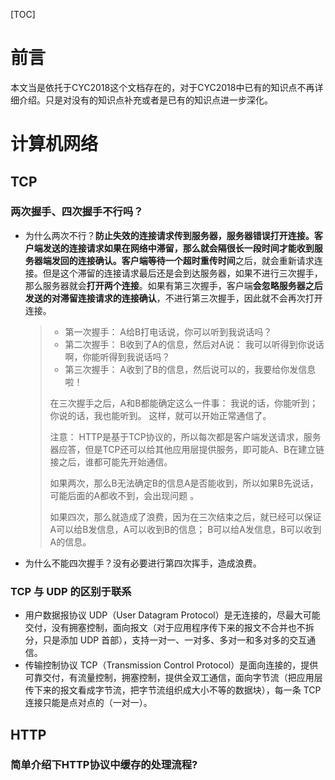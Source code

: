 [TOC]

# 前言

本文当是依托于CYC2018这个文档存在的，对于CYC2018中已有的知识点不再详细介绍。只是对没有的知识点补充或者是已有的知识点进一步深化。

# 计算机网络

## TCP

### 两次握手、四次握手不行吗？

- 为什么两次不行？**防止失效的连接请求传到服务器，服务器错误打开连接。**客户端发送的连接请求如果在网络中滞留，那么就会隔很长一段时间才能收到服务器端发回的连接确认。客户端等待一个**超时重传时间**之后，就会重新请求连接。但是这个滞留的连接请求最后还是会到达服务器，如果不进行三次握手，那么服务器就会**打开两个连接**。如果有第三次握手，客户端**会忽略服务器之后发送的对滞留连接请求的连接确认**，不进行第三次握手，因此就不会再次打开连接。

  > - 第一次握手： A给B打电话说，你可以听到我说话吗？
  > - 第二次握手： B收到了A的信息，然后对A说： 我可以听得到你说话啊，你能听得到我说话吗？  
  > - 第三次握手： A收到了B的信息，然后说可以的，我要给你发信息啦！
  >
  > 在三次握手之后，A和B都能确定这么一件事： 我说的话，你能听到； 你说的话，我也能听到。 这样，就可以开始正常通信了。
  >
  > 注意： HTTP是基于TCP协议的，所以每次都是客户端发送请求，服务器应答，但是TCP还可以给其他应用层提供服务，即可能A、B在建立链接之后，谁都可能先开始通信。
  >
  > 如果两次，那么B无法确定B的信息A是否能收到，所以如果B先说话，可能后面的A都收不到，会出现问题 。
  >
  > 如果四次，那么就造成了浪费，因为在三次结束之后，就已经可以保证A可以给B发信息，A可以收到B的信息； B可以给A发信息，B可以收到A的信息。

- 为什么不能四次握手？没有必要进行第四次挥手，造成浪费。

### TCP 与 UDP 的区别于联系

- 用户数据报协议 UDP（User Datagram Protocol）是无连接的，尽最大可能交付，没有拥塞控制，面向报文（对于应用程序传下来的报文不合并也不拆分，只是添加 UDP 首部），支持一对一、一对多、多对一和多对多的交互通信。
- 传输控制协议 TCP（Transmission Control Protocol）是面向连接的，提供可靠交付，有流量控制，拥塞控制，提供全双工通信，面向字节流（把应用层传下来的报文看成字节流，把字节流组织成大小不等的数据块），每一条 TCP 连接只能是点对点的（一对一）。

## HTTP

### 简单介绍下HTTP协议中缓存的处理流程?  

